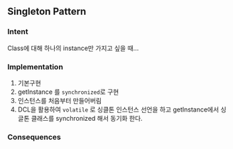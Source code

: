 ## Singleton Pattern

### Intent <br>
Class에 대해 하나의 instance만 가지고 싶을 때...


### Implementation <br>
1. 기본구현
2. getInstance 를 ``synchronized``로 구현
3. 인스턴스를 처음부터 만들어버림
4. DCL을 활용하여 ``volatile`` 로 싱클톤 인스턴스 선언을 하고  getInstance에서 싱글톤 클래스를 synchronized 해서 동기화 한다.


### Consequences <br>
